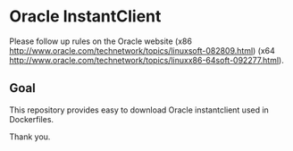 # Oracle InstantClient

Please follow up rules on the Oracle website (x86 http://www.oracle.com/technetwork/topics/linuxsoft-082809.html) (x64 http://www.oracle.com/technetwork/topics/linuxx86-64soft-092277.html).

## Goal

This repository provides easy to download Oracle instantclient used in Dockerfiles.

Thank you.
